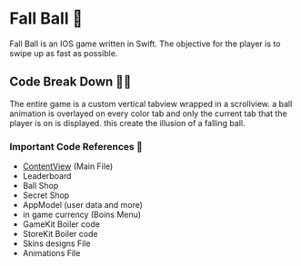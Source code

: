 # Fall Ball 🎱

Fall Ball is an IOS game written in Swift. The objective for the player is to swipe up as fast as possible. 

## Code Break Down 👨‍💻

The entire game is a custom vertical tabview wrapped in a scrollview. a ball animation is overlayed on every color tab and only the current tab that the player is on is displayed. this create the illusion of a falling ball.

### Important Code References 📖
* [ContentView](https://github.com/we-z/endlessfall/blob/main/endlessfaller/Views/ContentView.swift) (Main File)
* Leaderboard
* Ball Shop
* Secret Shop
* AppModel (user data and more)
* in game currency (Boins Menu)
* GameKit Boiler code
* StoreKit Boiler code
* Skins designs File
* Animations File
